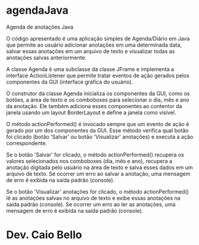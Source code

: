 # agendaJava
Agenda de anotações Java


O código apresentado é uma aplicação simples de Agenda/Diário em Java que permite ao usuário adicionar anotações em uma determinada data, salvar essas anotações em um arquivo de texto e visualizar todas as anotações salvas anteriormente.

A classe Agenda é uma subclasse da classe JFrame e implementa a interface ActionListener que permite tratar eventos de ação gerados pelos componentes da GUI (interface gráfica do usuário).

O construtor da classe Agenda inicializa os componentes da GUI, como os botões, a área de texto e os comboboxes para selecionar o dia, mês e ano da anotação. Ele também adiciona esses componentes ao contentor da janela usando um layout BorderLayout e define a janela como visível.

O método actionPerformed() é invocado sempre que um evento de ação é gerado por um dos componentes da GUI. Esse método verifica qual botão foi clicado (botão 'Salvar' ou botão 'Visualizar' anotações) e executa a ação correspondente.

Se o botão 'Salvar' for clicado, o método actionPerformed() recupera os valores selecionados nos comboboxes (dia, mês e ano), recupera a anotação digitada pelo usuário na área de texto e salva esses dados em um arquivo de texto. Se ocorrer um erro ao salvar a anotação, uma mensagem de erro é exibida na saída padrão (console).

Se o botão 'Visualizar' anotações for clicado, o método actionPerformed() lê as anotações salvas no arquivo de texto e exibe essas anotações na saída padrão (console). Se ocorrer um erro ao ler as anotações, uma mensagem de erro é exibida na saída padrão (console).

# Dev. Caio Bello
